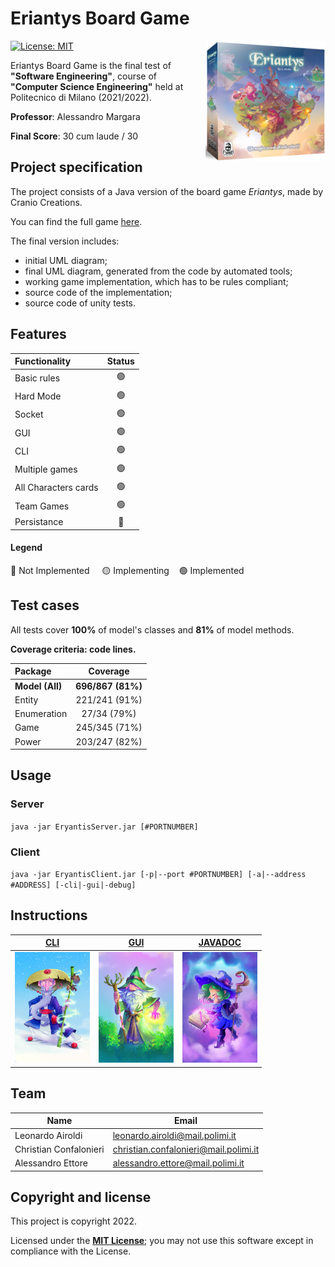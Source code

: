 # Eriantys Board Game

<img src="https://github.com/christian-confalonieri/Eriantys-Prova-Finale-Ingegneria-del-Software-2021-2022/blob/main/src/main/resources/assets/Eriantys_scatola3D%2Bombra.png" width=192px height=192 px align="right" />

[![License: MIT][license-image]][license]

Eriantys Board Game is the final test of **"Software Engineering"**, course of **"Computer Science Engineering"** held at Politecnico di Milano (2021/2022).

**Professor**: Alessandro Margara

**Final Score**: 30 cum laude / 30 

## Project specification
The project consists of a Java version of the board game *Eriantys*, made by Cranio Creations.

You can find the full game [here](https://www.craniocreations.it/prodotto/eriantys/).

The final version includes:
* initial UML diagram;
* final UML diagram, generated from the code by automated tools;
* working game implementation, which has to be rules compliant;
* source code of the implementation;
* source code of unity tests.

## Features
| Functionality | Status |
|:-----------------------|:------------------------------------:|
| Basic rules | 🟢 |
| Hard Mode | 🟢 |
| Socket | 🟢 |
| GUI | 🟢 |
| CLI | 🟢 |
| Multiple games | 🟢 |
| All Characters cards | 🟢 |
| Team Games | 🟢 |
| Persistance | 🔴 |

#### Legend
🔴 Not Implemented &nbsp;&nbsp;&nbsp;&nbsp;🟡 Implementing&nbsp;&nbsp;&nbsp;&nbsp;🟢 Implemented

## Test cases
All tests cover **100%** of model's classes and **81%** of model methods.

**Coverage criteria: code lines.**

| Package | Coverage |
|:-----------------------|:------------------------------------:|
| **Model (All)** | **696/867 (81%)** |
| Entity | 221/241 (91%) |
| Enumeration | 27/34 (79%) |
| Game | 245/345 (71%) |
| Power | 203/247 (82%) |

## Usage

### Server
`java -jar EryantisServer.jar [#PORTNUMBER]`

### Client
`java -jar EryantisClient.jar [-p|--port #PORTNUMBER] [-a|--address #ADDRESS] [-cli|-gui|-debug]`

## Instructions

| **[CLI][cli-instructions-link]**     | **[GUI][gui-instructions-link]**     | **[JAVADOC][javadoc-instructions-link]**
|-------------------------------------|-------------------------------------|-------------------------------------|
|[<img width="120px" src="https://github.com/christian-confalonieri/Eriantys-Prova-Finale-Ingegneria-del-Software-2021-2022/blob/main/src/main/resources/assets/wizards/blueWizard.jpg" />][cli-instructions-link] |[<img width="120px" src="https://github.com/christian-confalonieri/Eriantys-Prova-Finale-Ingegneria-del-Software-2021-2022/blob/main/src/main/resources/assets/wizards/greenWizard.jpg" />][gui-instructions-link] |[<img width="120px" src="https://github.com/christian-confalonieri/Eriantys-Prova-Finale-Ingegneria-del-Software-2021-2022/blob/main/src/main/resources/assets/wizards/purpleWizard.jpg" />][javadoc-instructions-link] 

## Team
|   Name                  |   Email                               |
|-------------------------|---------------------------------------|
| Leonardo Airoldi        | leonardo.airoldi@mail.polimi.it       |
| Christian Confalonieri  | christian.confalonieri@mail.polimi.it |
| Alessandro Ettore       | alessandro.ettore@mail.polimi.it      |

## Copyright and license

This project is copyright 2022.

Licensed under the **[MIT License][license]**; you may not use this software except in compliance with the License.

[license]: https://github.com/christian-confalonieri/Eriantys-Prova-Finale-Ingegneria-del-Software-2021-2022/blob/main/LICENSE
[license-image]: https://img.shields.io/badge/License-MIT-blue.svg
[cli-instructions-link]: https://github.com/christian-confalonieri/Eriantys-Prova-Finale-Ingegneria-del-Software-2021-2022/blob/main/deliveries/jar/cli-instructions.txt
[gui-instructions-link]: https://github.com/christian-confalonieri/Eriantys-Prova-Finale-Ingegneria-del-Software-2021-2022/blob/main/deliveries/jar/gui-instructions.txt
[javadoc-instructions-link]: https://github.com/christian-confalonieri/Eriantys-Prova-Finale-Ingegneria-del-Software-2021-2022/tree/main/deliveries/JavaDoc
